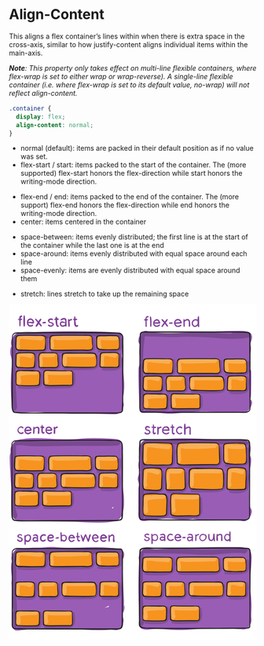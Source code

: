 # Align-Content
<div grid="~ cols-2 gap-2">
<div>

This aligns a flex container’s lines within when there is extra space in the cross-axis, similar to how justify-content aligns individual items within the main-axis.

<div v-click-hide="2" v-click=1 >

*__Note__: This property only takes effect on multi-line flexible containers, where flex-wrap is set to either wrap or wrap-reverse). A single-line flexible container (i.e. where flex-wrap is set to its default value, no-wrap) will not reflect align-content.*

</div>

<v-click at=2>

```css {3}
.container {
  display: flex;
  align-content: normal;
}
```
</v-click>

<v-clicks v-click-hide>

- normal (default): items are packed in their default position as if no value was set.
- flex-start / start: items packed to the start of the container. The (more supported) flex-start honors the flex-direction while start honors the writing-mode direction.
</v-clicks>
<v-clicks v-click-hide>

- flex-end / end: items packed to the end of the container. The (more support) flex-end honors the flex-direction while end honors the writing-mode direction.
- center: items centered in the container

</v-clicks>

<v-clicks  v-click-hide>

- space-between: items evenly distributed; the first line is at the start of the container while the last one is at the end
- space-around: items evenly distributed with equal space around each line
- space-evenly: items are evenly distributed with equal space around them
</v-clicks>

<v-clicks>

- stretch: lines stretch to take up the remaining space

</v-clicks>

</div>
<div>

<img class="h-100 m-auto" src="/assets/align-content.svg">

</div>
</div>

<style>
.slidev-vclick-hidden{
    display: none;
}
</style>
